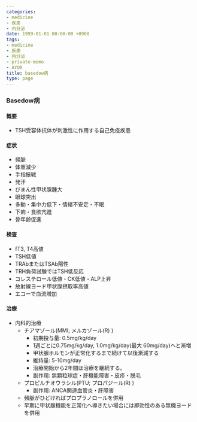 ```yaml
---
categories:
- medicine
- 疾患
- 内分泌
date: 1999-01-01 00:00:00 +0900
tags:
- medicine
- 疾患
- 内分泌
- private-memo
- AYOR
title: basedow病
type: page
---
```


### Basedow病

#### 概要

- TSH受容体抗体が刺激性に作用する自己免疫疾患

#### 症状

- 頻脈
- 体重減少
- 手指振戦
- 発汗
- びまん性甲状腺腫大
- 眼球突出
- 多動・集中力低下・情緒不安定・不眠
- 下痢・食欲亢進
- 骨年齢促進

#### 検査

- fT3, T4高値
- TSH低値
- TRAbまたはTSAb陽性
- TRH負荷試験ではTSH低反応
- コレステロール低値・CK低値・ALP上昇
- 放射線ヨード甲状腺摂取率高値
- エコーで血流増加

#### 治療

- 内科的治療
  - チアマゾール(MMI; メルカゾール(R) )
    - 初期投与量: 0.5mg/kg/day
    - 1週ごとに0.75mg/kg/day, 1.0mg/kg/day(最大 60mg/day)へと漸増
    - 甲状腺ホルモンが正常化するまで続けて以後漸減する
    - 維持量: 5-10mg/day
    - 治療開始から2年間は治療を継続する。
    - 副作用: 無顆粒球症・肝機能障害・皮疹・脱毛
  - プロピルチオウラシル(PTU; プロパジール(R) )
    - 副作用: ANCA関連血管炎・肝障害
  - 頻脈がひどければプロプラノロールを併用
  - 早期に甲状腺機能を正常化へ導きたい場合には即効性のある無機ヨードを併用
